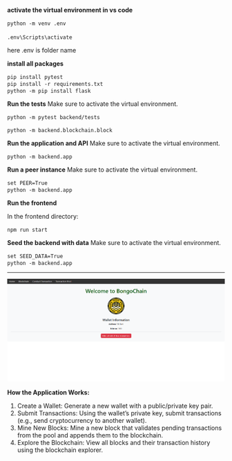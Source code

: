 
**activate the virtual environment in vs code**
```
python -m venv .env

.env\Scripts\activate

```
here .env is folder name

**install all packages**
```
pip install pytest
pip install -r requirements.txt
python -m pip install flask
```
**Run the tests**
Make sure to activate the virtual environment.
```
python -m pytest backend/tests
```

```
python -m backend.blockchain.block 
```

**Run the application and API**
Make sure to activate the virtual environment.

```
python -m backend.app
```

**Run a peer instance**
Make sure to activate the virtual environment.

```
set PEER=True
python -m backend.app
```

**Run the frontend**

In the frontend directory:

```
npm run start
```

**Seed the backend with data**
Make sure to activate the virtual environment.

```
set SEED_DATA=True
python -m backend.app
```
***

![Frontend](images/Screenshot%202024-10-11%20182722.png)

**How the Application Works:**

1. Create a Wallet: Generate a new wallet with a public/private key pair.
2. Submit Transactions: Using the wallet’s private key, submit transactions (e.g., send cryptocurrency to another wallet).
3. Mine New Blocks: Mine a new block that validates pending transactions from the pool and appends them to the blockchain.
4. Explore the Blockchain: View all blocks and their transaction history using the blockchain explorer.